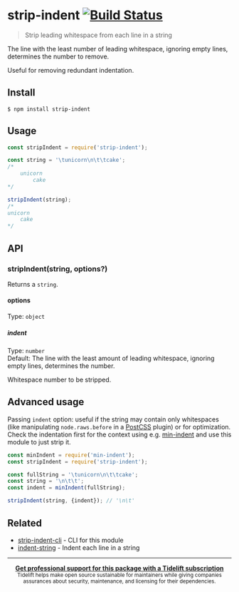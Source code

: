 # strip-indent [![Build Status](https://travis-ci.org/sindresorhus/strip-indent.svg?branch=master)](https://travis-ci.org/sindresorhus/strip-indent)

> Strip leading whitespace from each line in a string

The line with the least number of leading whitespace, ignoring empty lines, determines the number to remove.

Useful for removing redundant indentation.


## Install

```
$ npm install strip-indent
```


## Usage

```js
const stripIndent = require('strip-indent');

const string = '\tunicorn\n\t\tcake';
/*
	unicorn
		cake
*/

stripIndent(string);
/*
unicorn
	cake
*/
```

## API

### stripIndent(string, options?)

Returns a `string`.

#### options

Type: `object`

##### indent

Type: `number`\
Default: The line with the least amount of leading whitespace, ignoring empty lines, determines the number.

Whitespace number to be stripped.

## Advanced usage

Passing `indent` option: useful if the string may contain only whitespaces (like manipulating `node.raws.before` in a [PostCSS](https://github.com/postcss/postcss) plugin) or for optimization. Check the indentation first for the context using e.g. [min-indent](https://github.com/jamiebuilds/min-indent) and use this module to just strip it.

```js
const minIndent = require('min-indent');
const stripIndent = require('strip-indent');

const fullString = '\tunicorn\n\t\tcake';
const string = '\n\t\t';
const indent = minIndent(fullString);

stripIndent(string, {indent}); // '\n\t'
```

## Related

- [strip-indent-cli](https://github.com/sindresorhus/strip-indent-cli) - CLI for this module
- [indent-string](https://github.com/sindresorhus/indent-string) - Indent each line in a string


---

<div align="center">
	<b>
		<a href="https://tidelift.com/subscription/pkg/npm-strip-indent?utm_source=npm-strip-indent&utm_medium=referral&utm_campaign=readme">Get professional support for this package with a Tidelift subscription</a>
	</b>
	<br>
	<sub>
		Tidelift helps make open source sustainable for maintainers while giving companies<br>assurances about security, maintenance, and licensing for their dependencies.
	</sub>
</div>
